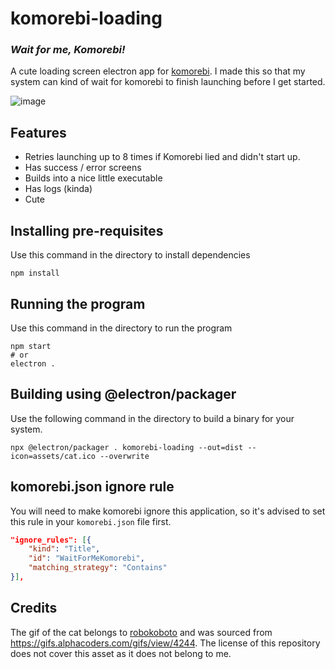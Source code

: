 # komorebi-loading

### *Wait for me, Komorebi!*

 A cute loading screen electron app for [komorebi](https://github.com/LGUG2Z/komorebi). I made this so that my system can kind of wait for komorebi to finish launching before I get started.

![image](./readme_assets/preview.gif)

## Features

- Retries launching up to 8 times if Komorebi lied and didn't start up.
- Has success / error screens
- Builds into a nice little executable
- Has logs (kinda)
- Cute

## Installing pre-requisites

Use this command in the directory to install dependencies

```console
npm install
```

## Running the program

Use this command in the directory to run the program

```console
npm start
# or
electron .
```

## Building using @electron/packager

Use the following command in the directory to build a binary for your system.

```console
npx @electron/packager . komorebi-loading --out=dist --icon=assets/cat.ico --overwrite
```

## komorebi.json ignore rule

You will need to make komorebi ignore this application, so it's advised to set this rule in your `komorebi.json` file first.

```json
"ignore_rules": [{
    "kind": "Title",
    "id": "WaitForMeKomorebi",
    "matching_strategy": "Contains"
}],
```


## Credits

The gif of the cat belongs to [robokoboto](https://alphacoders.com/users/profile/69089/robokoboto) and was sourced from <https://gifs.alphacoders.com/gifs/view/4244>. The license of this repository does not cover this asset as it does not belong to me.
